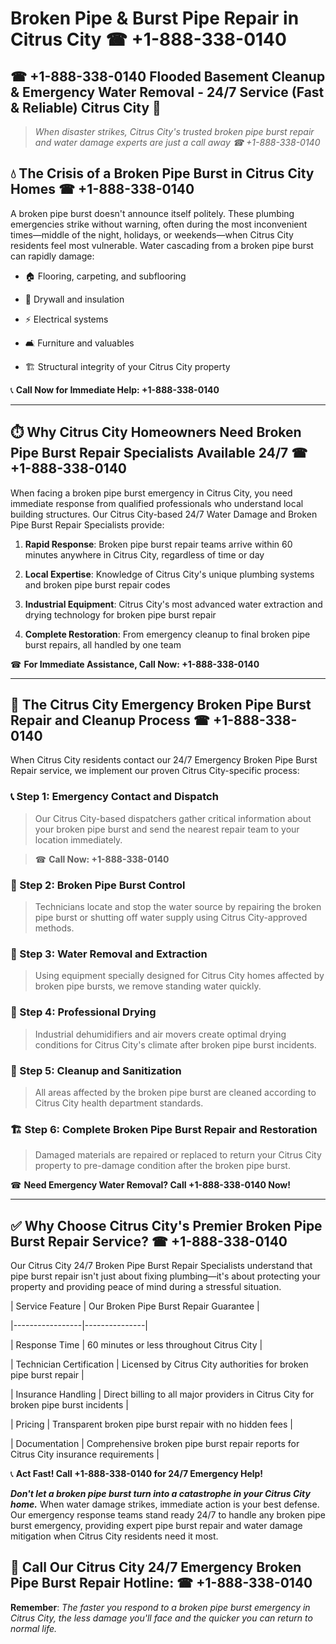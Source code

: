 # Broken Pipe & Burst Pipe Repair in Citrus City ☎ +1-888-338-0140  
## ☎ +1-888-338-0140 Flooded Basement Cleanup & Emergency Water Removal - 24/7 Service (Fast & Reliable) Citrus City 🚨  

> *When disaster strikes, Citrus City's trusted broken pipe burst repair and water damage experts are just a call away ☎ +1-888-338-0140*  

## 💧 The Crisis of a Broken Pipe Burst in Citrus City Homes ☎ +1-888-338-0140  

A broken pipe burst doesn't announce itself politely. These plumbing emergencies strike without warning, often during the most inconvenient times—middle of the night, holidays, or weekends—when Citrus City residents feel most vulnerable. Water cascading from a broken pipe burst can rapidly damage:  

* 🏠 Flooring, carpeting, and subflooring  
* 🧱 Drywall and insulation  
* ⚡ Electrical systems  
* 🛋️ Furniture and valuables  
* 🏗️ Structural integrity of your Citrus City property  

📞 **Call Now for Immediate Help: +1-888-338-0140**  

---  

## ⏱️ Why Citrus City Homeowners Need Broken Pipe Burst Repair Specialists Available 24/7 ☎ +1-888-338-0140  

When facing a broken pipe burst emergency in Citrus City, you need immediate response from qualified professionals who understand local building structures. Our Citrus City-based 24/7 Water Damage and Broken Pipe Burst Repair Specialists provide:  

1. **Rapid Response**: Broken pipe burst repair teams arrive within 60 minutes anywhere in Citrus City, regardless of time or day  
2. **Local Expertise**: Knowledge of Citrus City's unique plumbing systems and broken pipe burst repair codes  
3. **Industrial Equipment**: Citrus City's most advanced water extraction and drying technology for broken pipe burst repair  
4. **Complete Restoration**: From emergency cleanup to final broken pipe burst repairs, all handled by one team  

☎ **For Immediate Assistance, Call Now: +1-888-338-0140**  

---  

## 🔧 The Citrus City Emergency Broken Pipe Burst Repair and Cleanup Process ☎ +1-888-338-0140  

When Citrus City residents contact our 24/7 Emergency Broken Pipe Burst Repair service, we implement our proven Citrus City-specific process:  

### 📞 Step 1: Emergency Contact and Dispatch  
> Our Citrus City-based dispatchers gather critical information about your broken pipe burst and send the nearest repair team to your location immediately.  
> ☎ **Call Now: +1-888-338-0140**  

### 🚿 Step 2: Broken Pipe Burst Control  
> Technicians locate and stop the water source by repairing the broken pipe burst or shutting off water supply using Citrus City-approved methods.  

### 🌊 Step 3: Water Removal and Extraction  
> Using equipment specially designed for Citrus City homes affected by broken pipe bursts, we remove standing water quickly.  

### 💨 Step 4: Professional Drying  
> Industrial dehumidifiers and air movers create optimal drying conditions for Citrus City's climate after broken pipe burst incidents.  

### 🧼 Step 5: Cleanup and Sanitization  
> All areas affected by the broken pipe burst are cleaned according to Citrus City health department standards.  

### 🏗️ Step 6: Complete Broken Pipe Burst Repair and Restoration  
> Damaged materials are repaired or replaced to return your Citrus City property to pre-damage condition after the broken pipe burst.  

☎ **Need Emergency Water Removal? Call +1-888-338-0140 Now!**  

---  

## ✅ Why Choose Citrus City's Premier Broken Pipe Burst Repair Service? ☎ +1-888-338-0140  

Our Citrus City 24/7 Broken Pipe Burst Repair Specialists understand that pipe burst repair isn't just about fixing plumbing—it's about protecting your property and providing peace of mind during a stressful situation.  

| Service Feature | Our Broken Pipe Burst Repair Guarantee |  
|-----------------|---------------|  
| Response Time | 60 minutes or less throughout Citrus City |  
| Technician Certification | Licensed by Citrus City authorities for broken pipe burst repair |  
| Insurance Handling | Direct billing to all major providers in Citrus City for broken pipe burst incidents |  
| Pricing | Transparent broken pipe burst repair with no hidden fees |  
| Documentation | Comprehensive broken pipe burst repair reports for Citrus City insurance requirements |  

📞 **Act Fast! Call +1-888-338-0140 for 24/7 Emergency Help!**  

***Don't let a broken pipe burst turn into a catastrophe in your Citrus City home.*** When water damage strikes, immediate action is your best defense. Our emergency response teams stand ready 24/7 to handle any broken pipe burst emergency, providing expert pipe burst repair and water damage mitigation when Citrus City residents need it most.  

## 📱 Call Our Citrus City 24/7 Emergency Broken Pipe Burst Repair Hotline: ☎ +1-888-338-0140  

**Remember**: *The faster you respond to a broken pipe burst emergency in Citrus City, the less damage you'll face and the quicker you can return to normal life.*